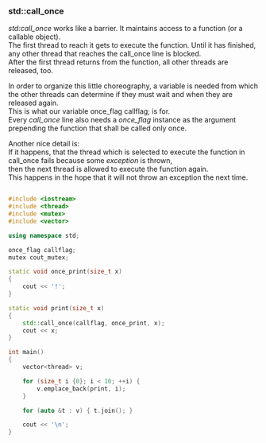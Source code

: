 ### std::call_once
*std:call_once* works like a barrier. It maintains access to a function (or a callable object). \
The first thread to reach it gets to execute the function. Until it has finished, any other thread that reaches the call_once line is blocked. \
After the first thread returns from the function, all other threads are released, too.

In order to organize this little choreography, a variable is needed from which the other threads can determine if they must wait and when they are released again. \
This is what our variable once_flag callflag; is for. \
Every *call_once* line also needs a *once_flag* instance as the argument prepending the function that shall be called only once.

Another nice detail is: \
If it happens, that the thread which is selected to execute the function in call_once fails because some *exception* is thrown, \
then the next thread is allowed to execute the function again. \
This happens in the hope that it will not throw an exception the next time.

```cpp

#include <iostream>
#include <thread>
#include <mutex>
#include <vector>

using namespace std;

once_flag callflag;
mutex cout_mutex;

static void once_print(size_t x)
{
    cout << '!';
}

static void print(size_t x)
{
    std::call_once(callflag, once_print, x);
    cout << x;
}

int main()
{
    vector<thread> v;

    for (size_t i {0}; i < 10; ++i) {
        v.emplace_back(print, i);
    }

    for (auto &t : v) { t.join(); }

    cout << '\n';
}
```